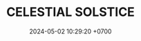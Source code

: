 ---
layout: teamCard
permalink: /team/:title.html
categories: LI LI1 LI3 LI4 LI5 LI6 LI7 LI8 LI9 LI10 LI11
maincover: /assets/logos/BDLF.png
puntosLJMAYO24:
date: 2024-05-02 10:29:20 +0700
title: CELESTIAL SOLSTICE
route: /liga-indigo-platino
tag: johto042024
color: black
puntosLJ202404: 12
grupo: sur
background: '#F16C38'
cover: /assets/ver.png
team: CELESTIAL SOLSTICE
ID: CS
puntos: 3
pj: 5
status: <i class="fa-solid fa-check"></i>
#PARTIDO 1
j1: RONDA 1
p1: CS
pp1: NS
bg1: rock
r1: 0
rr1: 3
pt1: 0
pj1: 1
#PARTIDO 2
j2: RONDA 2
p2: JNS
pp2: CS
bg2: rock
r2: 
rr2: 
pt2: 0
pj2: 0 
#PARTIDO 3
j3: RONDA 3
p3: CS
pp3: RNT
bg3: rock
r3: 1
rr3: 2
pt3: 1
pj3: 1 
#PARTIDO 4
j4: RONDA 4
p4: CS
pp4: I2A
bg4: rock
r4: 1
rr4: 2
pt4: 1
pj4: 1
#PARTIDO 5
j5: RONDA 5
p5: CS
pp5: TAE
bg5: rock
r5: 
rr5:
pt5: 0
pj5: 0
#PARTIDO 6
j6: RONDA 6
p6: CS
pp6: GOD
bg6: rock
r6: 
rr6: 
pt6: 0
pj6: 0 
#PARTIDO 7
j7: RONDA 7
p7:  SOJ
pp7: CS
bg7: rock
r7: 
rr7:  
pt7: 0
pj7: 0
#PARTIDO 8
j8: RONDA 8
p8:  CS
pp8: HG BETA
bg8: rock
rr8: 0
r8: 3
pt8: 1
pj8: 1 
#PARTIDO 9
j9: RONDA 9
p9:  CS
pp9: HG OL
bg9: rock
r9: 
rr9: 
pt9: 0
pj9: 0
#PARTIDO 10
j10: RONDA 10
p10: CS
pp10: EK
bg10: rock
r10: 0
rr10: 3
pt10: 0
pj10: 1 
#PARTIDO 11
j11: RONDA 11
p11: CS
pp11: NL
bg11: rock
r11: 
rr11:
pt11: 0
pj11 : 0 
stream: <i class="fa-brands fa-twitch text-white"></i>
dia: 28
hora: '21:10'
---